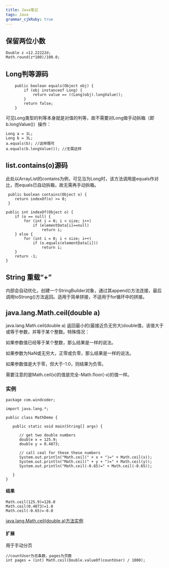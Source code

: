 ```yaml
---
title: Java笔记 
tags: Java
grammar_cjkRuby: true
---
```


## 保留两位小数
```
Double z =12.22222d;
Math.round(z*100)/100.0;
```

## Long判等源码

```
    public boolean equals(Object obj) {
        if (obj instanceof Long) {
            return value == ((Long)obj).longValue();
        }
        return false;
    }
```

可见Long类型的判等本身就是对值的判等，故不需要对Long做手动拆箱（即b.longValue()）操作：
```
Long a = 1L;
Long b = 3L;
a.equals(b); //这样既可
a.equals(b.longValue()); //无需这样
```

## list.contains(o)源码
此处以ArrayList的contains为例，可见当为Long时，该方法调用是equals作对比，而equals已自动拆箱，故无需再手动拆箱。
```
 public boolean contains(Object o) {
    return indexOf(o) >= 0;
 }

public int indexOf(Object o) {
    if (o == null) {
        for (int i = 0; i < size; i++)
            if (elementData[i]==null)
                return i;
    } else {
        for (int i = 0; i < size; i++)
            if (o.equals(elementData[i]))
                return i;
    }
    return -1;
}
```

## String 重载“+”
内部会自动优化，创建一个StringBuilder对象，通过其append()方法连接，最后调用toStrong()方法返回。适用于简单拼接，不适用于for循环中的拼接。

## java.lang.Math.ceil(double a)
java.lang.Math.ceil(double a) 返回最小的(最接近负无穷大)double值，该值大于或等于参数，并等于某个整数。特殊情况：

如果参数值已经等于某个整数，那么结果是一样的说法。

如果参数为NaN或无穷大，正零或负零，那么结果是一样的说法。

如果参数值是大于零，但大于-1.0，则结果为负零。

需要注意的是Math.ceil(x)的值是完全-Math.floor(-x)的值一样。

### 实例
```
package com.windcoder;

import java.lang.*;

public class MathDemo {

   public static void main(String[] args) {

      // get two double numbers
      double x = 125.9;
      double y = 0.4873;

      // call ceal for these these numbers
      System.out.println("Math.ceil(" + x + ")=" + Math.ceil(x));
      System.out.println("Math.ceil(" + y + ")=" + Math.ceil(y));
      System.out.println("Math.ceil(-0.65)=" + Math.ceil(-0.65));

   }
}
```
#### 结果
```
Math.ceil(125.9)=126.0
Math.ceil(0.4873)=1.0
Math.ceil(-0.65)=-0.0
```
[java.lang.Math.ceil(double a)方法实例](https://www.yiibai.com/java/lang/math_ceil.html)
#### 扩展
用于手动分页
```
//countUser为总条数，pages为页数
int pages = (int) Math.ceil(Double.valueOf(countUser) / 1000);
```